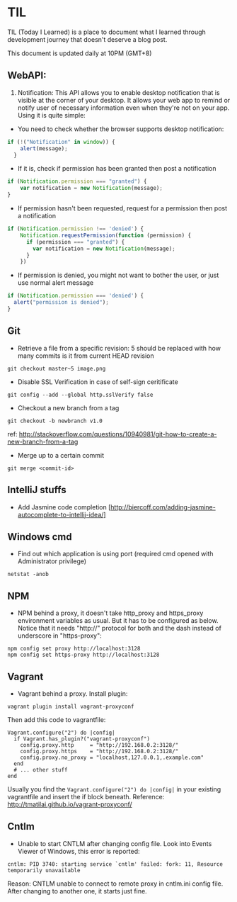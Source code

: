 # TIL
TIL (Today I Learned) is a place to document what I learned through development journey that doesn't deserve a blog post.

This document is updated daily at 10PM (GMT+8)

## WebAPI:

1. Notification:
This API allows you to enable desktop notification that is visible at the corner of your desktop.
It allows your web app to remind or notify user of necessary information even when they're not on your app.
Using it is quite simple:

* You need to check whether the browser supports desktop notification:
```javascript
if (!("Notification" in window)) {
    alert(message);
  } 
```
* If it is, check if permission has been granted then post a notification
```javascript
if (Notification.permission === "granted") {
    var notification = new Notification(message);
}
```
* If permission hasn't been requested, request for a permission then post a notification
```javascript
if (Notification.permission !== 'denied') {
    Notification.requestPermission(function (permission) {
      if (permission === "granted") {
        var notification = new Notification(message);
      }
    })
```
* If permission is denied, you might not want to bother the user, or just use normal alert message
```javascript
if (Notification.permission === 'denied') {
  alert("permission is denied");
}
```


## Git
* Retrieve a file from a specific revision: 5 should be replaced with how many commits is it from current HEAD revision
```
git checkout master~5 image.png
```

* Disable SSL Verification in case of self-sign ceritificate
```
git config --add --global http.sslVerify false
```

* Checkout a new branch from a tag 
```
git checkout -b newbranch v1.0
```
ref: http://stackoverflow.com/questions/10940981/git-how-to-create-a-new-branch-from-a-tag

* Merge up to a certain commit
```
git merge <commit-id>
```

## IntelliJ stuffs
* Add Jasmine code completion [http://biercoff.com/adding-jasmine-autocomplete-to-intellij-idea/]

## Windows cmd
* Find out which application is using port (required cmd opened with Administrator privilege)
```
netstat -anob
```

## NPM
* NPM behind a proxy, it doesn't take http_proxy and https_proxy environment variables as usual. But it has to be configured as below. Notice that it needs "http://" protocol for both and the dash instead of underscore in "https-proxy":
```
npm config set proxy http://localhost:3128
npm config set https-proxy http://localhost:3128
```

## Vagrant
* Vagrant behind a proxy. Install plugin:
```
vagrant plugin install vagrant-proxyconf
```
Then add this code to vagrantfile:
```
Vagrant.configure("2") do |config|
  if Vagrant.has_plugin?("vagrant-proxyconf")
    config.proxy.http     = "http://192.168.0.2:3128/"
    config.proxy.https    = "http://192.168.0.2:3128/"
    config.proxy.no_proxy = "localhost,127.0.0.1,.example.com"
  end
  # ... other stuff
end
```
Usually you find the `Vagrant.configure("2") do |config|` in your existing vagrantfile and insert the if block beneath.
Reference: http://tmatilai.github.io/vagrant-proxyconf/

## Cntlm
* Unable to start CNTLM after changing config file.
Look into Events Viewer of Windows, this error is reported:
```
cntlm: PID 3740: starting service `cntlm' failed: fork: 11, Resource temporarily unavailable
```
Reason: CNTLM unable to connect to remote proxy in cntlm.ini config file.
After changing to another one, it starts just fine.
